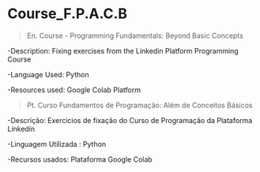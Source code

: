 # Course_F.P.A.C.B
>
>En.
Course - Programming Fundamentals: Beyond Basic Concepts

-Description:
Fixing exercises from the Linkedin Platform Programming Course 

-Language Used:
Python 

-Resources used:
Google Colab Platform

> Pt.
Curso Fundamentos de Programação: Além de Conceitos Básicos

-Descrição:
Exercicios de fixação do Curso de Programação da Plataforma Linkedin 

-Linguagem Utilizada :
Python 

-Recursos usados:
Plataforma Google Colab
